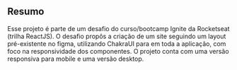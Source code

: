 ## Resumo

Esse projeto é parte de um desafio do curso/bootcamp Ignite da Rocketseat (trilha ReactJS). O desafio propôs a criação de um site seguindo um layout pré-existente no figma, utilizando ChakraUI para em toda a aplicação, com foco na responsividade dos componentes. O projeto conta com uma versão responsiva para mobile e uma versão desktop.
